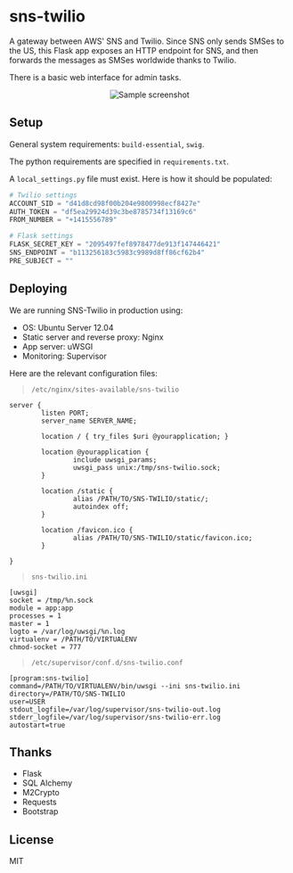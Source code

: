 # sns-twilio

A gateway between AWS' SNS and Twilio. Since SNS only sends SMSes to the US, this Flask app exposes an HTTP endpoint for SNS, and then forwards the messages as SMSes worldwide thanks to Twilio.

There is a basic web interface for admin tasks.

<p align="center">
  <img src="https://raw.github.com/arturhoo/sns-twilio/gh-pages/imgs/sns-twilio.png" alt="Sample screenshot"/>
</p>

## Setup

General system requirements: `build-essential`, `swig`.

The python requirements are specified in `requirements.txt`.

A `local_settings.py` file must exist. Here is how it should be populated:

```python
# Twilio settings
ACCOUNT_SID = "d41d8cd98f00b204e9800998ecf8427e"
AUTH_TOKEN = "df5ea29924d39c3be8785734f13169c6"
FROM_NUMBER = "+1415556789"

# Flask settings
FLASK_SECRET_KEY = "2095497fef8978477de913f147446421"
SNS_ENDPOINT = "b113256183c5983c9989d8ff86cf62b4"
PRE_SUBJECT = ""
```

## Deploying

We are running SNS-Twilio in production using:

- OS: Ubuntu Server 12.04
- Static server and reverse proxy: Nginx
- App server: uWSGI
- Monitoring: Supervisor

Here are the relevant configuration files:

> `/etc/nginx/sites-available/sns-twilio`

```
server {
        listen PORT;
        server_name SERVER_NAME;

        location / { try_files $uri @yourapplication; }

        location @yourapplication {
                include uwsgi_params;
                uwsgi_pass unix:/tmp/sns-twilio.sock;
        }

        location /static {
                alias /PATH/TO/SNS-TWILIO/static/;
                autoindex off;
        }

        location /favicon.ico {
                alias /PATH/TO/SNS-TWILIO/static/favicon.ico;
        }

}
```

> `sns-twilio.ini`

```
[uwsgi]
socket = /tmp/%n.sock
module = app:app
processes = 1
master = 1
logto = /var/log/uwsgi/%n.log
virtualenv = /PATH/TO/VIRTUALENV
chmod-socket = 777
```

> `/etc/supervisor/conf.d/sns-twilio.conf`

```
[program:sns-twilio]
command=/PATH/TO/VIRTUALENV/bin/uwsgi --ini sns-twilio.ini
directory=/PATH/TO/SNS-TWILIO
user=USER
stdout_logfile=/var/log/supervisor/sns-twilio-out.log
stderr_logfile=/var/log/supervisor/sns-twilio-err.log
autostart=true
```

## Thanks

- Flask
- SQL Alchemy
- M2Crypto
- Requests
- Bootstrap

## License

MIT
